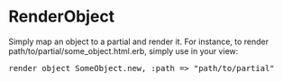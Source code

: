
# RenderObject

Simply map an object to a partial and render it.
For instance, to render path/to/partial/some_object.html.erb, simply use in your view:

<pre>
render_object SomeObject.new, :path => "path/to/partial"
</pre>

